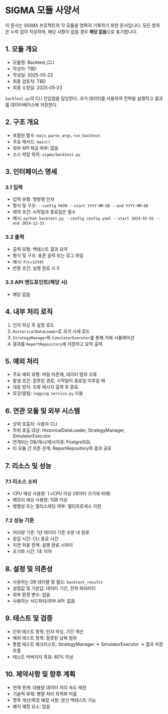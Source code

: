 # SIGMA 모듈 사양서

이 문서는 SIGMA 프로젝트의 각 모듈을 명확히 기록하기 위한 문서입니다. 모든 항목은 누락 없이 작성하며, 해당 사항이 없을 경우 **해당 없음**으로 표기합니다.

## 1. 모듈 개요
* 모듈명: Backtest_CLI
* 작성자: TBD
* 작성일: 2025-05-23
* 최종 검토자: TBD
* 최종 수정일: 2025-05-23

`backtest.py`의 CLI 진입점을 담당한다. 과거 데이터를 사용하여 전략을 실행하고 결과를 데이터베이스에 저장한다.

## 2. 구조 개요
* 포함된 함수: `main`, `parse_args`, `run_backtest`
* 주요 메서드: `main()`
* 외부 API 제공 여부: 없음
* 소스 파일 위치: `sigma/backtest.py`

## 3. 인터페이스 명세
### 3.1 입력
* 입력 유형: 명령행 인자
* 형식 및 구조: `--config PATH --start YYYY-MM-DD --end YYYY-MM-DD`
* 제약 조건: 시작일과 종료일은 필수
* 예시: `python backtest.py --config config.yaml --start 2024-01-01 --end 2024-12-31`

### 3.2 출력
* 출력 유형: 백테스트 결과 요약
* 형식 및 구조: 표준 출력 또는 로그 파일
* 예시: `P/L=12345`
* 반환 조건: 실행 완료 시 0

### 3.3 API 엔드포인트(해당 시)
* 해당 없음

## 4. 내부 처리 로직
1. 인자 파싱 후 설정 로드
2. `HistoricalDataLoader`로 과거 시세 로드
3. `StrategyManager`와 `SimulatorExecutor`를 통해 거래 시뮬레이션
4. 결과를 `ReportRepository`에 저장하고 요약 출력

## 5. 예외 처리
* 주요 예외 유형: 파일 미존재, 데이터 범위 오류
* 발생 조건: 잘못된 경로, 시작일이 종료일 이후일 때
* 대응 방식: 오류 메시지 출력 후 종료
* 로깅/알림: `logging_service.py` 이용

## 6. 연관 모듈 및 외부 시스템
* 상위 호출자: 사용자 CLI
* 하위 호출 대상: HistoricalDataLoader, StrategyManager, SimulatorExecutor
* 연계되는 DB/캐시/메시지큐: PostgreSQL
* 타 모듈 간 의존 관계: ReportRepository와 결과 공유

## 7. 리소스 및 성능
### 7.1 리소스 소비
* CPU 예상 사용량: 1 vCPU 이상 (데이터 크기에 비례)
* 메모리 예상 사용량: 1GB 이상
* 병렬성 또는 멀티스레딩 여부: 멀티프로세스 지원

### 7.2 성능 기준
* 처리량 기준: 1년 데이터 기준 수분 내 완료
* 응답 시간: CLI 종료 시간
* 지연 허용 한계: 실행 완료 시까지
* 초기화 시간: 1초 이하

## 8. 설정 및 의존성
* 사용하는 DB 테이블 및 필드: `backtest_results`
* 설정값 및 기본값: 데이터 기간, 전략 파라미터
* 외부 환경 변수: 없음
* 사용하는 서드파티/외부 API: 없음

## 9. 테스트 및 검증
* 단위 테스트 항목: 인자 파싱, 기간 계산
* 예외 테스트 항목: 잘못된 날짜 범위
* 통합 테스트 체크리스트: StrategyManager → SimulatorExecutor → 결과 저장 흐름
* 테스트 커버리지 목표: 80% 이상

## 10. 제약사항 및 향후 계획
* 현재 한계: 대용량 데이터 처리 속도 제한
* 기술적 부채: 병렬 처리 최적화 미흡
* 향후 개선/확장 예정 사항: 분산 백테스트 기능
* 폐지 예정 요소: 없음

